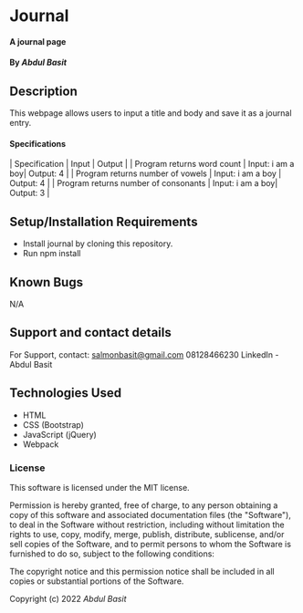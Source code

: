 # Journal

#### A journal page

#### By *Abdul Basit*

## Description

This webpage allows users to input a title and body and save it as a journal entry.

#### Specifications

| Specification | Input | Output |
| Program returns word count | Input: i am a boy| Output: 4 |
| Program returns number of vowels | Input: i am a boy | Output: 4 |
| Program returns number of consonants | Input: i am a boy| Output: 3 |



## Setup/Installation Requirements

* Install journal by cloning this repository.
* Run npm install


## Known Bugs

N/A

## Support and contact details

For Support, contact:
salmonbasit@gmail.com
08128466230
LinkedIn - Abdul Basit

## Technologies Used

* HTML
* CSS (Bootstrap)
* JavaScript (jQuery)
* Webpack

### License

This software is licensed under the MIT license.

Permission is hereby granted, free of charge, to any person obtaining a copy of this software and associated documentation files (the "Software"), to deal in the Software without restriction, including without limitation the rights to use, copy, modify, merge, publish, distribute, sublicense, and/or sell copies of the Software, and to permit persons to whom the Software is furnished to do so, subject to the following conditions:

The copyright notice and this permission notice shall be included in all copies or substantial portions of the Software.



Copyright (c) 2022 *Abdul Basit*